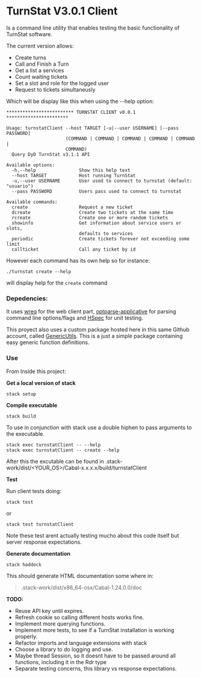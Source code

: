 # TurnStat V3.0.1 Client

Is a command line utility that  enables testing the basic functionality of TurnStat software.

The current version allows: 

- Create turns
- Call and Finish a Turn
- Get a list a services
- Count waiting tickets
- Set a slot and role for the logged user
- Request to tickets simultaneusly

Which will be display like this when using the --help option:

```shell
************************* TURNSTAT CLIENT v0.0.1 ***********************

Usage: turnstatClient --host TARGET [-u|--user USERNAME] [--pass PASSWORD]
                      (COMMAND | COMMAND | COMMAND | COMMAND | COMMAND |
                      COMMAND)
  Query DyD TurnStat v3.1.1 API

Available options:
  -h,--help                Show this help text
  --host TARGET            Host running TurnStat
  -u,--user USERNAME       User used to connect to turnstat (default: "usuario")
  --pass PASSWORD          Users pass used to connect to turnstat

Available commands:
  create                   Request a new ticket
  dcreate                  Create two tickets at the same time
  rcreate                  Create one or more random tickets
  showinfo                 Get information about service users or slots,
                           defaults to services
  periodic                 Create tickets forever not exceeding some limit
  callticket               Call any ticket by id
```

However each command has its own help so for instance: 

```shell
./turnstat create --help
```

will display help for the `create` command


### Depedencies: 

It uses [wreq](http://www.serpentine.com/wreq/tutorial.html) for the web client part, 
[optparse-applicative](https://github.com/pcapriotti/optparse-applicative) for parsing command line options/flags and [HSpec](http://hspec.github.io/) for unit testing.

This proyect also uses a custom package hosted here in this same Github account, called [GenericUtils](https://github.com/DanielCardonaRojas/GenericUtils). 
This is a just a simple package containing easy generic function definitions.

### Use

From Inside this project: 

**Get a local version of stack** 

```shell
stack setup
```

**Compile executable**

```shell
stack build
```

To use in conjunction with stack use a double hiphen to pass arguments to the executable.
```shell
stack exec turnstatClient -- --help
stack exec turnstatClient -- create --help
```

After this the excutable can be found in .stack-work/dist/<YOUR_OS>/Cabal-x.x.x.x/build/turnstatClient

**Test**

Run client tests doing: 

```shell
stack test
```

or 

```shell
stack test turnstatClient
```

Note these test arent actually testing mucho about this code itself but server response expectations.

**Generate documentation**

```shell
stack haddock
```

This should generate HTML documentation some where in:

> .stack-work/dist/x86_64-osx/Cabal-1.24.0.0/doc



**TODO:**

- Reuse API key until expires.
- Refresh cookie so calling different hosts works fine.
- Implement more querying functions.
- Implement more tests, to see if a TurnStat installation is working properly.
- Refactor imports and language extensions with stack
- Choose a library to do logging and use.
- Maybe thread Session, so it doesnt have to be passed around all functions, including it in the Rdr type
- Separate testing concerns, this library vs response expectations.
